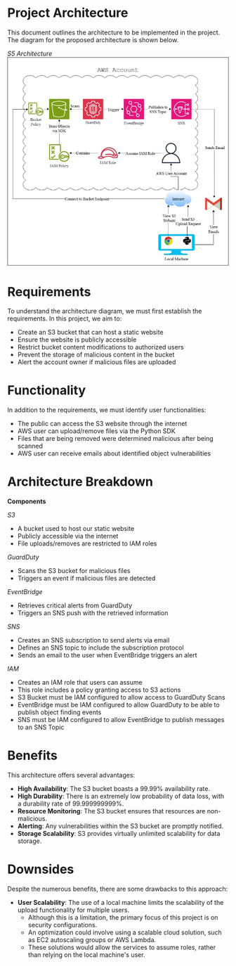 # Project Architecture

This document outlines the architecture to be implemented in the project. The diagram for the proposed architecture is shown below.

*S5 Architecture*
![s3-website-architecture](s3-website-project-architecture.jpg)

# Requirements
To understand the architecture diagram, we must first establish the requirements. In this project, we aim to:
- Create an S3 bucket that can host a static website
- Ensure the website is publicly accessible
- Restrict bucket content modifications to authorized users
- Prevent the storage of malicious content in the bucket
- Alert the account owner if malicious files are uploaded

# Functionality
In addition to the requirements, we must identify user functionalities:
- The public can access the S3 website through the internet
- AWS user can upload/remove files via the Python SDK
- Files that are being removed were determined malicious after being scanned
- AWS user can receive emails about identified object vulnerabilities

# Architecture Breakdown
**Components**

*S3*
  - A bucket used to host our static website
  - Publicly accessible via the internet
  - File uploads/removes are restricted to IAM roles

*GuardDuty*
  - Scans the S3 bucket for malicious files
  - Triggers an event if malicious files are detected

*EventBridge*
  - Retrieves critical alerts from GuardDuty
  - Triggers an SNS push with the retrieved information

*SNS*
  - Creates an SNS subscription to send alerts via email
  - Defines an SNS topic to include the subscription protocol
  - Sends an email to the user when EventBridge triggers an alert

*IAM*
  - Creates an IAM role that users can assume
  - This role includes a policy granting access to S3 actions
  - S3 Bucket must be IAM configured to allow access to GuardDuty Scans
  - EventBridge must be IAM configured to allow GuardDuty to be able to publish object finding events
  - SNS must be IAM configured to allow EventBridge to publish messages to an SNS Topic

# Benefits
This architecture offers several advantages:
- **High Availability**: The S3 bucket boasts a 99.99% availability rate.
- **High Durability**: There is an extremely low probability of data loss, with a durability rate of 99.999999999%.
- **Resource Monitoring**: The S3 bucket ensures that resources are non-malicious.
- **Alerting**: Any vulnerabilities within the S3 bucket are promptly notified.
- **Storage Scalability**: S3 provides virtually unlimited scalability for data storage.

# Downsides
Despite the numerous benefits, there are some drawbacks to this approach:
- **User Scalability**: The use of a local machine limits the scalability of the upload functionality for multiple users.
    - Although this is a limitation, the primary focus of this project is on security configurations.
    - An optimization could involve using a scalable cloud solution, such as EC2 autoscaling groups or AWS Lambda.
    - These solutions would allow the services to assume roles, rather than relying on the local machine's user.
